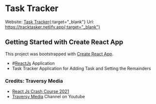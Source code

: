 # Task Tracker

Website: [Task Tracker](https://tracktasker.netlify.app/){:target="_blank"}
Url: https://tracktasker.netlify.app{:target="_blank"}

## Getting Started with Create React App

This project was bootstrapped with [Create React App](https://github.com/facebook/create-react-app).

- #[ReactJs](https://reactjs.org/) Application
- Task Tracker Application for Adding Task and Setting the Remainders

### Credits: Traversy Media

- [React Js Crash Course 2021](https://www.youtube.com/watch?v=w7ejDZ8SWv8)
- [Traversy Media](https://www.youtube.com/channel/UC29ju8bIPH5as8OGnQzwJyA) Channel on Youtube